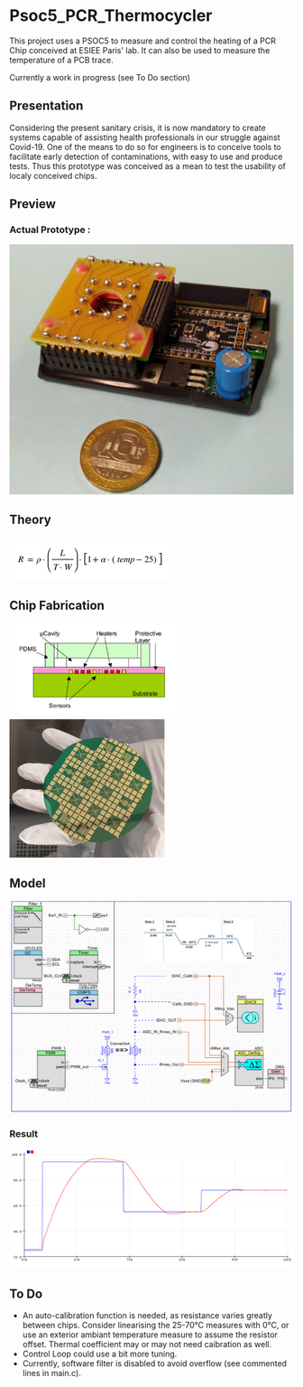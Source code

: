 # Psoc5_PCR_Thermocycler
This project uses a PSOC5 to measure and control the heating of a PCR Chip conceived at ESIEE Paris' lab.
It can also be used to measure the temperature of a PCB trace.

Currently a work in progress (see To Do section)

## Presentation
Considering the present sanitary crisis, it is now mandatory to create systems capable of assisting health professionals in our struggle against Covid-19.
One of the means to do so for engineers is to conceive tools to facilitate early detection of contaminations, with easy to use and produce tests.
Thus this prototype was conceived as a mean to test the usability of localy conceived chips.

## Preview
### Actual Prototype :
![ModulePCR](https://github.com/Rojopro/PSOC5_PCR_Thermocycler/blob/main/Doc/ModulePCR.PNG)

## Theory
![Math](https://github.com/Rojopro/PSOC5_PCR_Thermocycler/blob/main/Doc/Math.PNG)

## Chip Fabrication
![ChipFab](https://github.com/Rojopro/PSOC5_PCR_Thermocycler/blob/main/Doc/ChipFab.PNG)
![Chip](https://github.com/Rojopro/PSOC5_PCR_Thermocycler/blob/main/Doc/Chip.PNG)

## Model
![Model](https://github.com/Rojopro/PSOC5_PCR_Thermocycler/blob/main/Doc/PsocProfil.PNG)

### Result
![AsservissementModulePCR](https://github.com/Rojopro/PSOC5_PCR_Thermocycler/blob/main/Doc/Asservissement.PNG)

## To Do
* An auto-calibration function is needed, as resistance varies greatly between chips. Consider linearising the 25-70°C measures with 0°C, or use an exterior ambiant temperature measure to assume the resistor offset. Thermal coefficient may or may not need caibration as well.
* Control Loop could use a bit more tuning.
* Currently, software filter is disabled to avoid overflow (see commented lines in main.c).
